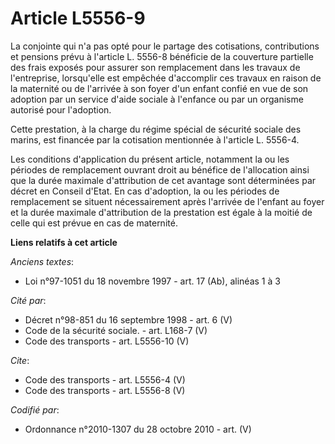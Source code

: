# Article L5556-9

La conjointe qui n'a pas opté pour le partage des cotisations, contributions et pensions prévu à l'article L. 5556-8
bénéficie de la couverture partielle des frais exposés pour assurer son remplacement dans les travaux de l'entreprise,
lorsqu'elle est empêchée d'accomplir ces travaux en raison de la maternité ou de l'arrivée à son foyer d'un enfant confié en
vue de son adoption par un service d'aide sociale à l'enfance ou par un organisme autorisé pour l'adoption. 

Cette prestation, à la charge du régime spécial de sécurité sociale des marins, est financée par la cotisation mentionnée à
l'article L. 5556-4. 

Les conditions d'application du présent article, notamment la ou les périodes de remplacement ouvrant droit au bénéfice de
l'allocation ainsi que la durée maximale d'attribution de cet avantage sont déterminées par décret en Conseil d'Etat. En cas
d'adoption, la ou les périodes de remplacement se situent nécessairement après l'arrivée de l'enfant au foyer et la durée
maximale d'attribution de la prestation est égale à la moitié de celle qui est prévue en cas de maternité.

**Liens relatifs à cet article**

_Anciens textes_:

  - Loi n°97-1051 du 18 novembre 1997 - art. 17 (Ab), alinéas 1 à 3

_Cité par_:

  - Décret n°98-851 du 16 septembre 1998 - art. 6 (V)
  - Code de la sécurité sociale. - art. L168-7 (V)
  - Code des transports - art. L5556-10 (V)

_Cite_:

  - Code des transports - art. L5556-4 (V)
  - Code des transports - art. L5556-8 (V)

_Codifié par_:

  - Ordonnance n°2010-1307 du 28 octobre 2010 - art. (V)
